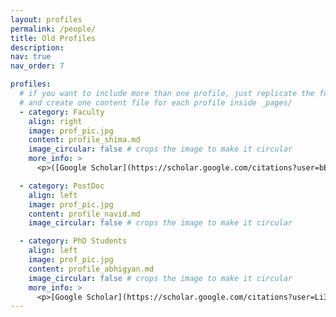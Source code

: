```yaml
---
layout: profiles
permalink: /people/
title: Old Profiles
description:
nav: true
nav_order: 7

profiles:
  # if you want to include more than one profile, just replicate the following block
  # and create one content file for each profile inside _pages/
  - category: Faculty
    align: right
    image: prof_pic.jpg
    content: profile_shima.md
    image_circular: false # crops the image to make it circular
    more_info: >
      <p>([Google Scholar](https://scholar.google.com/citations?user=bEr1ZzMAAAAJ&hl=en))</p>

  - category: PostDoc
    align: left
    image: prof_pic.jpg
    content: profile_navid.md
    image_circular: false # crops the image to make it circular

  - category: PhD Students
    align: left
    image: prof_pic.jpg
    content: profile_abhigyan.md
    image_circular: false # crops the image to make it circular
    more_info: >
      <p>[Google Scholar](https://scholar.google.com/citations?user=Li37X0wAAAAJ&hl=en)</p>
---
```

